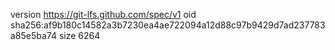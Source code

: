 version https://git-lfs.github.com/spec/v1
oid sha256:af9b180c14582a3b7230ea4ae722094a12d88c97b9429d7ad237783a85e5ba74
size 6264
